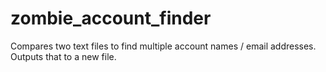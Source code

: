 # zombie_account_finder
Compares two text files to find multiple account names / email addresses. Outputs that to a new file. 

